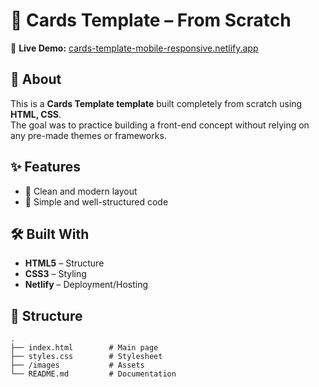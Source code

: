# 🚀 Cards Template – From Scratch  

🔗 **Live Demo:** [cards-template-mobile-responsive.netlify.app](cards-template-mobile-responsive.netlify.app)  

## 📖 About  
This is a **Cards Template template** built completely from scratch using **HTML, CSS**.  
The goal was to practice building a front-end concept without relying on any pre-made themes or frameworks.  

## ✨ Features  
- 🎨 Clean and modern layout  
- 📂 Simple and well-structured code  

## 🛠️ Built With  
- **HTML5** – Structure  
- **CSS3**  – Styling  
- **Netlify** – Deployment/Hosting  

## 📂 Structure  

```plaintext
.
├── index.html        # Main page
├── styles.css        # Stylesheet
├── /images           # Assets
└── README.md         # Documentation
